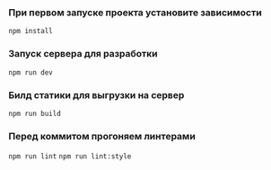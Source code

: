 ### При первом запуске проекта установите зависимости
`npm install`

### Запуск сервера для разработки
`npm run dev`

### Билд статики для выгрузки на сервер
`npm run build`

### Перед коммитом прогоняем линтерами
`npm run lint`
`npm run lint:style`